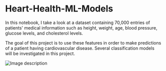 # Heart-Health-ML-Models

In this notebook, I take a look at a dataset containing 70,000 entries of patients' medical information such as height, weight, age, blood pressure, glucose levels, and cholesterol levels.

The goal of this project is to use these features in order to make predictions of a patient having cardiovascular disease.
Several classification models will be investigated in this project.

![Image description](https://www.hopkinsmedicine.org/-/media/images/health/3_-wellness/heart-health/heart-hero.ashx?h=500&la=en&mh=500&mw=1300&w=1297&hash=B24ED90CFC0DAA49173D62CC9B030B1E1DC930E7)
